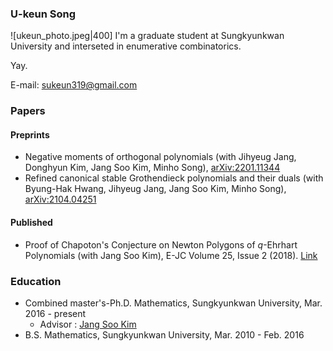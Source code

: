 ### U-keun Song
![ukeun_photo.jpeg|400]
I'm a graduate student at Sungkyunkwan University and interseted in enumerative combinatorics.

Yay.

E-mail: sukeun319@gmail.com

### Papers
#### Preprints
- Negative moments of orthogonal polynomials (with Jihyeug Jang, Donghyun Kim, Jang Soo Kim, Minho Song), [arXiv:2201.11344](https://arxiv.org/abs/2201.11344)
- Refined canonical stable Grothendieck polynomials and their duals (with Byung-Hak Hwang, Jihyeug Jang, Jang Soo Kim, Minho Song), [arXiv:2104.04251](https://arxiv.org/abs/2104.04251)

#### Published
- Proof of Chapoton's Conjecture on Newton Polygons of $q$-Ehrhart Polynomials (with Jang Soo Kim), E-JC Volume 25, Issue 2 (2018). [Link](https://www.combinatorics.org/ojs/index.php/eljc/article/view/v25i2p51)

### Education
- Combined master's-Ph.D. Mathematics, Sungkyunkwan University, Mar. 2016 - present 
  - Advisor : [Jang Soo Kim](https://jangsookim.github.io/)
- B.S. Mathematics, Sungkyunkwan University, Mar. 2010 - Feb. 2016

